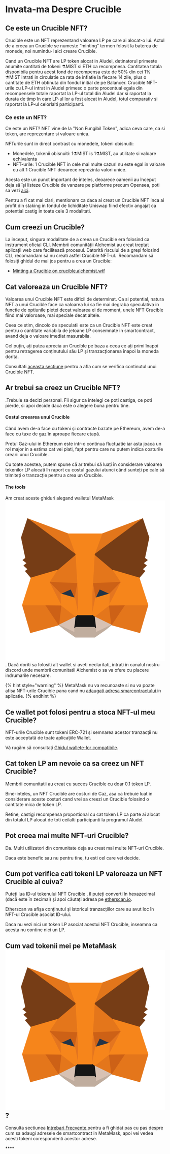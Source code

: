 # Invata-ma Despre Crucible

## Ce este un Crucible NFT?

Crucible este un NFT reprezentand valoarea LP pe care ai alocat-o lui. Actul de a creea un Crucible se numeste “minting” termen folosit la baterea de monede, noi numindu-l aici creare Crucible.

Cand un Crucible NFT are LP token alocat in Aludel, detinatorul primeste anumite cantitati de tokeni ⚗️MIST si ETH ca recompnesa. Cantitatea totala disponibila pentru acest fond de recompensa este de 50% din cei 1% ⚗️MIST intrati in circulatie ca rata de inflatie la fiecare 14 zile, plus o cantitate de ETH obtinuta din fondul initial de pe Balancer. Crucible NFT-urile cu LP-ul intrat in Aludel primesc o parte procentual egala din recompensele totale raportat la LP-ul total din Aludel dar si raportat la durata de timp în care LP-ul lor a fost alocat in Aludel, totul comparativ si raportat la LP-ul celorlalti participanti.

### Ce este un NFT?

Ce este un NFT? NFT vine de la "Non Fungibil Token", adica ceva care, ca si token, are reprezentare si valoare unica.

NFTurile sunt in direct contrast cu monedele, tokeni obisnuiti:

* Monedele, tokenii obisnuiti: 1⚗️MIST is 1⚗️MIST, au utilitate si valoare echivalenta
* NFT-urile: 1 Crucible NFT in cele mai multe cazuri nu este egal in valoare cu alt 1 Crucible NFT deoarece reprezinta valori unice.

Acesta este un punct important de înteles, deoarece oamenii au început deja să își listeze Crucible de vanzare pe platforme precum Opensea, poti sa vezi [aici](https://opensea.io/assets/0x54e0395cfb4f39bef66dbcd5bd93cca4e9273d56/620479970925497750675476517677400441094103376596). 

Pentru a fi cat mai clari, mentionam ca daca ai creat un Crucible NFT inca ai profit din staking in fondul de lichiditate Uniswap fiind efectiv angajat ca potential castig in toate cele 3 modalitati.

## Cum creezi un Crucible?

La inceput, singura modalitate de a creea un Crucible era folosind ca instrument oficial CLI. Membrii comunității Alchemist au creat treptat aplicații web care facilitează procesul. Datorită riscului de a greși folosind CLI, recomandam să nu creati astfel Crucible NFT-ul. ‌ Recomandam să folosiți ghidul de mai jos pentru a crea un Crucible:

* [Minting a Crucible on crucible.alchemist.wtf](guides-crucible.alchemist.wtf/)



## Cat valoreaza un Crucible NFT?

Valoarea unui Crucible NFT este dificil de determinat. Ca si potential, natura NFT a unui Crucible face ca valoarea lui sa fie mai degraba speculativa in functie de optiunile pietei decat valoarea ei de moment, unele NFT Crucible fiind mai valoroase, mai speciale decat altele.

Ceea ce stim, dincolo de speculatii este ca un Crucible NFT este creat pentru o cantitate variabila de jetoane LP consemnate in smartcontract, avand deja o valoare imediat masurabila.

Cel puțin, ați putea aprecia un Crucible pe baza a ceea ce ați primi înapoi pentru retragerea conținutului său LP și tranzacționarea înapoi la moneda dorita.

Consultati [aceasta sectiune](teach-me-about-crucibles.md#how-can-i-check-how-many-lp-tokens-someone-elses-crucible-is-worth) pentru a afla cum se verifica continutul unui Crucible NFT.

## Ar trebui sa creez un Crucible NFT?

.Trebuie sa decizi personal. Fii sigur ca intelegi ce poti castiga, ce poti pierde, si apoi decide daca este o alegere buna pentru tine.

#### Costul creearea unui Crucible

Când avem de-a face cu tokeni și contracte bazate pe Ethereum, avem de-a face cu taxe de gaz în aproape fiecare etapă. 

Pretul Gaz-ului in Ethereum este intr-o continua fluctuatie iar asta joaca un rol major in a estima cat vei plati, fapt pentru care nu putem indica costurile crearii unui Crucible. 

Cu toate acestea, putem spune că ar trebui să luați în considerare valoarea tekenilor LP alocati în raport cu costul gazului atunci când sunteți pe cale să trimiteți o tranzacție pentru a crea un Crucible.

#### The tools

Am creat aceste ghiduri alegand walletul MetaMask![](../.gitbook/assets/metamask-fox.svg). Dacă doriti sa folositi alt wallet si aveti neclaritati, intrați în canalul nostru discord unde membrii comunitatii Alchemist o sa va ofere cu placere indrumarile necesare.

{% hint style="warning" %}
MetaMask nu va recunoaste si nu va poate afisa NFT-urile Crucible pana cand nu [adaugati adresa smarcontractului ](faq.md#why-cant-i-see-my-mist-in-my-wallet)in aplicatie. 
{% endhint %}

## Ce wallet pot folosi pentru a stoca NFT-ul meu Crucible?

NFT-urile Crucible sunt tokeni ERC-721 și semnarea acestor tranzacții nu este acceptată de toate aplicațiile Wallet.

Vă rugăm să consultați [Ghidul wallete-lor compatibile](wallet-compatibility.md).

## Cat token LP am nevoie ca sa creez un NFT Crucible?

Membrii comunitatii au creat cu succes Crucible cu doar 0.1 token LP. 

Bine-inteles, un NFT Crucible are costuri de Caz, asa ca trebuie luat in considerare aceste costuri cand vrei sa creezi un Crucible folosind o cantitate mica de token LP. 

Retine, castigi recompensa proportional cu cat token LP ca parte ai alocat din totalul LP alocat de toti ceilalti participanti la programul Aludel. 

## Pot creea mai multe NFT-uri Crucible?

Da. Multi utilizatori din comunitate deja au creat mai multe NFT-uri Crucible. 

Daca este benefic sau nu pentru tine, tu esti cel care vei decide. 

## Cum pot verifica cati tokeni LP valoreaza un NFT Crucible al cuiva?

Puteți lua ID-ul tokenului NFT Crucible , îl puteți converti în hexazecimal \(dacă este în zecimal\) și apoi căutați adresa pe [etherscan.io](https://etherscan.io).

Etherscan va afișa conținutul și istoricul tranzacțiilor care au avut loc în NFT-ul Crucible asociat ID-ului.

Daca nu vezi nici un token LP asociat acestui NFT Crucible, inseamna ca acesta nu contine nici un LP. 

## Cum vad tokenii mei pe MetaMask ![](../.gitbook/assets/metamask-fox.svg) ?

Consulta sectiunea [Intrebari Frecvente ](https://app.gitbook.com/@alchemist-docs/s/mist/~/drafts/-M_gKDlT66PxxS-2GQoi/v/romanian/crucible/teach-me-about-crucibles#pot-creea-mai-multe-nft-uri-crucible)pentru a fi ghidat pas cu pas despre cum sa adaugi adresele de smartcontract in MetaMask, apoi vei vedea acesti tokeni corespondenti acestor adrese. 

\*\*\*\*

